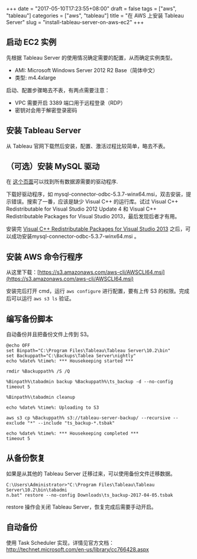+++
date = "2017-05-10T17:23:55+08:00"
draft = false
tags = ["aws", "tableau"]
categories = ["aws", "tableau"]
title = "在 AWS 上安装 Tableau Server"
slug = "install-tableau-server-on-aws-ec2"
+++

## 启动 EC2 实例

先根据 Tableau Server 的使用情况确定需要的配置，从而确定实例类型。

- AMI: Microsoft Windows Server 2012 R2 Base（简体中文）
- 类型: m4.4xlarge

启动、配置步骤略去不表，有两点需要注意：

- VPC 需要开启 3389 端口用于远程登录（RDP）
- 密钥对会用于解密登录密码

## 安装 Tableau Server

从 Tableau 官网下载然后安装，配置、激活过程比较简单，略去不表。

<!--more-->

## （可选）安装 MySQL 驱动

在 [这个页面](https://www.tableau.com/zh-cn/support/drivers)可以找到所有数据源需要的驱动程序.

下载好驱动程序，如 mysql-connector-odbc-5.3.7-winx64.msi，双击安装，提示错误。搜索了一番，应该是缺少 Visual C++ 的运行库。试过 Visual C++ Redistributable for Visual Studio 2012 Update 4 和 Visual C++ Redistributable Packages for Visual Studio 2013，最后发现后者才有用。

安装完 [Visual C++ Redistributable Packages for Visual Studio 2013](https://www.microsoft.com/zh-cn/download/confirmation.aspx?id=40784) 之后，可以成功安装mysql-connector-odbc-5.3.7-winx64.msi 。

## 安装 AWS 命令行程序

从这里下载：[https://s3.amazonaws.com/aws-cli/AWSCLI64.msi](https://s3.amazonaws.com/aws-cli/AWSCLI64.msi)

安装完后打开 cmd，运行 `aws configure` 进行配置，要有上传 S3 的权限。完成后可以运行 `aws s3 ls` 验证。

## 编写备份脚本

自动备份并且把备份文件上传到 S3。

```
@echo OFF
set Binpath="C:\Program Files\Tableau\Tableau Server\10.2\bin"
set Backuppath="C:\Backups\Tablea Server\nightly"
echo %date% %time%: *** Housekeeping started ***

rmdir %Backuppath% /S /Q

%Binpath%\tabadmin backup %Backuppath%\ts_backup -d --no-config
timeout 5

%Binpath%\tabadmin cleanup

echo %date% %time%: Uploading to S3

aws s3 cp %Backuppath% s3://tableau-server-backup/ --recursive --exclude "*" --include "ts_backup-*.tsbak"

echo %date% %time%: *** Housekeeping completed ***
timeout 5
```

## 从备份恢复

如果是从其他的 Tableau Server 迁移过来，可以使用备份文件迁移数据。

```
C:\Users\Administrator>"C:\Program Files\Tableau\Tableau Server\10.2\bin\tabadmi
n.bat" restore --no-config Downloads\ts_backup-2017-04-05.tsbak
```

restore 操作会关闭 Tableau Server，恢复完成后需要手动开启。

## 自动备份

使用 Task Scheduler 实现，详情见官方文档：http://technet.microsoft.com/en-us/library/cc766428.aspx
